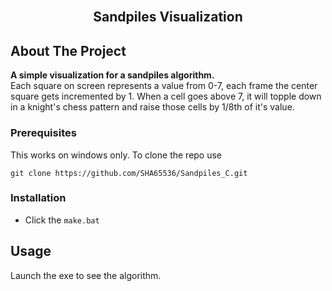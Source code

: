 <br />
<p align="center">
  <h2 align="center">Sandpiles Visualization</h3>
</p>

## About The Project

**A simple visualization for a sandpiles algorithm.**
<br>
Each square on screen represents a value from 0-7, each frame the center square gets incremented by 1. When a cell goes above 7, it will topple down in a knight's chess pattern and raise those cells by 1/8th of it's value.

### Prerequisites

This works on windows only.
To clone the repo use
```
git clone https://github.com/SHA65536/Sandpiles_C.git
```

### Installation

- Click the `make.bat`

<!-- USAGE EXAMPLES -->
## Usage

Launch the exe to see the algorithm.

